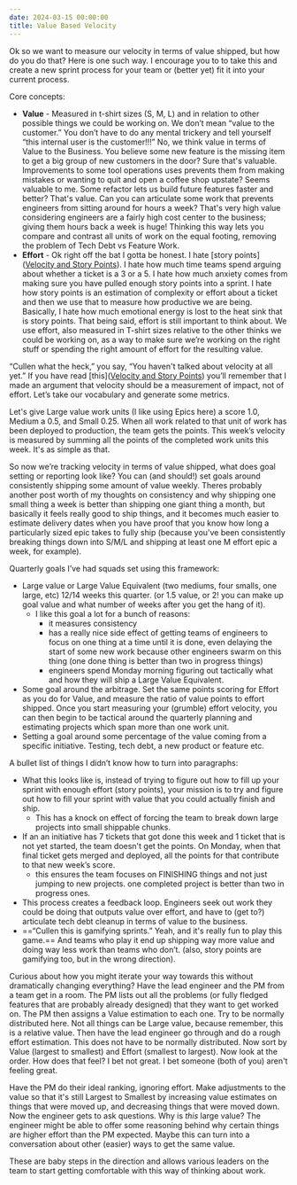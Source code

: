 ```yaml
---
date: 2024-03-15 00:00:00
title: Value Based Velocity
---
```


Ok so we want to measure our velocity in terms of value shipped, but how do you do that? Here is one such way. I encourage you to to take this and create a new sprint process for your team or (better yet) fit it into your current process.

Core concepts:

- **Value** - Measured in t-shirt sizes (S, M, L) and in relation to other possible things we could be working on. We don’t mean “value to the customer.” You don’t have to do any mental trickery and tell yourself “this internal user is the customer!!!” No, we think value in terms of Value to the Business. You believe some new feature is the missing item to get a big group of new customers in the door? Sure that's valuable. Improvements to some tool operations uses prevents them from making mistakes or wanting to quit and open a coffee shop upstate? Seems valuable to me. Some refactor lets us build future features faster and better? That's value. Can you can articulate some work that prevents engineers from sitting around for hours a week? That's very high value considering engineers are a fairly high cost center to the business; giving them hours back a week is huge! Thinking this way lets you compare and contrast all units of work on the equal footing, removing the problem of Tech Debt vs Feature Work.
- **Effort** - Ok right off the bat I gotta be honest. I hate [story points]([Velocity and Story Points](/velocity-and-story-points)). I hate how much time teams spend arguing about whether a ticket is a 3 or a 5. I hate how much anxiety comes from making sure you have pulled enough story points into a sprint. I hate how story points is an estimation of complexity or effort about a ticket and then we use that to measure how productive we are being. Basically, I hate how much emotional energy is lost to the heat sink that is story points. That being said, effort is still important to think about. We use effort, also measured in T-shirt sizes relative to the other thinks we could be working on, as a way to make sure we’re working on the right stuff or spending the right amount of effort for the resulting value.

“Cullen what the heck,” you say, “You haven't talked about velocity at all yet.” If you have read [this]([Velocity and Story Points](/velocity-and-story-points)) you’ll remember that I made an argument that velocity should be a measurement of impact, not of effort. Let’s take our vocabulary and generate some metrics.

Let's give Large value work units (I like using Epics here) a score 1.0, Medium a 0.5, and Small 0.25. When all work related to that unit of work has been deployed to production, the team gets the points. This week’s velocity is measured by summing all the points of the completed work units this week. It's as simple as that.

So now we’re tracking velocity in terms of value shipped, what does goal setting or reporting look like? You can (and should!) set goals around consistently shipping some amount of value weekly. Theres probably another post worth of my thoughts on consistency and why shipping one small thing a week is better than shipping one giant thing a month, but basically it feels really good to ship things, and it becomes much easier to estimate delivery dates when you have proof that you know how long a particularly sized epic takes to fully ship (because you've been consistently breaking things down into S/M/L and shipping at least one M effort epic a week, for example).

Quarterly goals I’ve had squads set using this framework:

- Large value or Large Value Equivalent (two mediums, four smalls, one large, etc) 12/14 weeks this quarter. (or 1.5 value, or 2! you can make up goal value and what number of weeks after you get the hang of it).
    - I like this goal a lot for a bunch of reasons:
        - it measures consistency
        - has a really nice side effect of getting teams of engineers to focus on one thing at a time until it is done, even delaying the start of some new work because other engineers swarm on this thing (one done thing is better than two in progress things)
        - engineers spend Monday morning figuring out tactically what and how they will ship a Large Value Equivalent.
- Some goal around the arbitrage. Set the same points scoring for Effort as you do for Value, and measure the ratio of value points to effort shipped. Once you start measuring your (grumble) effort velocity, you can then begin to be tactical around the quarterly planning and estimating projects which span more than one work unit.
- Setting a goal around some percentage of the value coming from a specific initiative. Testing, tech debt, a new product or feature etc.

A bullet list of things I didn’t know how to turn into paragraphs:

- What this looks like is, instead of trying to figure out how to fill up your sprint with enough effort (story points), your mission is to try and figure out how to fill your sprint with value that you could actually finish and ship.
    - This has a knock on effect of forcing the team to break down large projects into small shippable chunks.
- If an an initiative has 7 tickets that got done this week and 1 ticket that is not yet started, the team doesn't get the points. On Monday, when that final ticket gets merged and deployed, all the points for that contribute to that new week’s score.
    - this ensures the team focuses on FINISHING things and not just jumping to new projects. one completed project is better than two in progress ones.
- This process creates a feedback loop. Engineers seek out work they could be doing that outputs value over effort, and have to (get to?) articulate tech debt cleanup in terms of value to the business.
- ==“Cullen this is gamifying sprints.” Yeah, and it's really fun to play this game.== And teams who play it end up shipping way more value and doing way less work than teams who don’t. (also, story points are gamifying too, but in the wrong direction).

Curious about how you might iterate your way towards this without dramatically changing everything? Have the lead engineer and the PM from a team get in a room. The PM lists out all the problems (or fully fledged features that are probably already designed) that they want to get worked on. The PM then assigns a Value estimation to each one. Try to be normally distributed here. Not all things can be Large value, because remember, this is a relative value. Then have the lead engineer go through and do a rough effort estimation. This does not have to be normally distributed. Now sort by Value (largest to smallest) and Effort (smallest to largest). Now look at the order. How does that feel? I bet not great. I bet someone (both of you) aren't feeling great.

Have the PM do their ideal ranking, ignoring effort. Make adjustments to the value so that it's still Largest to Smallest by increasing value estimates on things that were moved up, and decreasing things that were moved down. Now the engineer gets to ask questions. Why is _this_ large value? The engineer might be able to offer some reasoning behind why certain things are higher effort than the PM expected. Maybe this can turn into a conversation about other (easier) ways to get the same value.

These are baby steps in the direction and allows various leaders on the team to start getting comfortable with this way of thinking about work.